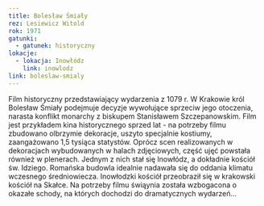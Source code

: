 ```yaml
---
title: Bolesław Śmiały
rez: Lesiewicz Witold
rok: 1971
gatunki: 
  - gatunek: historyczny
lokacje:
  - lokacja: Inowłódz
    link: inowlodz
link: boleslaw-smialy
---
```

Film historyczny przedstawiający wydarzenia z 1079 r. W Krakowie król Bolesław Śmiały podejmuje decyzje wywołujące sprzeciw jego otoczenia, narasta konflikt monarchy z biskupem Stanisławem Szczepanowskim. Film jest przykładem kina historycznego sprzed lat - na potrzeby filmu zbudowano olbrzymie dekoracje, uszyto specjalnie kostiumy, zaangażowano 1,5 tysiąca statystów.
Oprócz scen realizowanych w dekoracjach wybudowanych w halach zdjęciowych, część ujęć powstała również w plenerach. Jednym z nich stał się Inowłódz, a dokładnie kościół św. Idziego. Romańska budowla idealnie nadawała się do oddania klimatu wczesnego średniowiecza. Inowłodzki kościół przeobraził się w krakowski kościół na Skałce. Na potrzeby filmu świąynia została wzbogacona o okazałe schody, na których dochodzi do dramatycznych wydarzeń...
